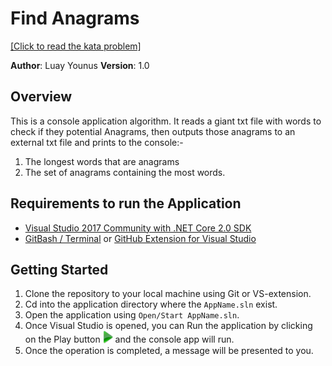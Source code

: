 # Find Anagrams
[[Click to read the kata problem]](http://codekata.com/kata/kata06-anagrams/)

**Author**: Luay Younus
**Version**: 1.0

## Overview
This is a console application algorithm. It reads a giant txt file with words to check if they potential Anagrams, then outputs those anagrams to an external txt file and prints to the console:-
1. The longest words that are anagrams
2. The set of anagrams containing the most words.

## Requirements to run the Application
- [Visual Studio 2017 Community with .NET Core 2.0 SDK](https://www.microsoft.com/net/core#windowscmd)
- [GitBash / Terminal](https://git-scm.com/downloads) or [GitHub Extension for Visual Studio](https://visualstudio.github.com)

## Getting Started
1. Clone the repository to your local machine using Git or VS-extension.
2. Cd into the application directory where the `AppName.sln` exist.
3. Open the application using `Open/Start AppName.sln`.
4. Once Visual Studio is opened, you can Run the application by clicking on the Play button <img src="https://github.com/luayyounus/Lab02-Unit-Testing/blob/Lab02-Luay/WarCardGame/play-button.jpg" width="16"> and the console app will run.
5. Once the operation is completed, a message will be presented to you.

